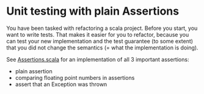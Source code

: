 # Unit testing with plain Assertions

You have been tasked with refactoring a scala project. Before you start, you want to write tests.
That makes it easier for you to refactor, because you can test your new implementation and the test guarantee (to some extent) that you did not change the semantics (= what the implementation is doing).

See [Assertions.scala](./src/main/scala/Assertions.scala) for an implementation of all 3 important assertions:
- plain assertion 
- comparing floating point numbers in assertions
- assert that an Exception was thrown